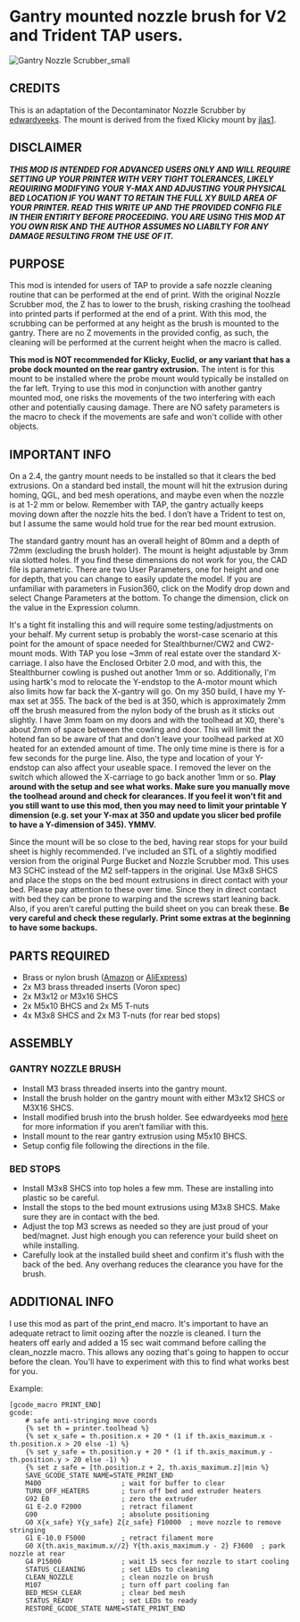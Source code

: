 # Gantry mounted nozzle brush for V2 and Trident TAP users.

![Gantry Nozzle Scrubber_small](https://user-images.githubusercontent.com/128906443/227751284-758225bf-d4f5-4e49-b0c3-dafe351a7f91.png)

## CREDITS

This is an adaptation of the Decontaminator Nozzle Scrubber by [edwardyeeks]( https://mods.vorondesign.com/detail/eiGz71BOprk2GapXbQVgA). The mount is derived from the fixed Klicky mount by [jlas1]( https://github.com/jlas1/Klicky-Probe).

## DISCLAIMER 

***THIS MOD IS INTENDED FOR ADVANCED USERS ONLY AND WILL REQUIRE SETTING UP YOUR PRINTER WITH VERY TIGHT TOLERANCES, LIKELY REQUIRING MODIFYING YOUR Y-MAX AND ADJUSTING YOUR PHYSICAL BED LOCATION IF YOU WANT TO RETAIN THE FULL XY BUILD AREA OF YOUR PRINTER. READ THIS WRITE UP AND THE PROVIDED CONFIG FILE IN THEIR ENTIRITY BEFORE PROCEEDING. YOU ARE USING THIS MOD AT YOU OWN RISK AND THE AUTHOR ASSUMES NO LIABILTY FOR ANY DAMAGE RESULTING FROM THE USE OF IT.***

## PURPOSE
This mod is intended for users of TAP to provide a safe nozzle cleaning routine that can be performed at the end of print. With the original Nozzle Scrubber mod, the Z has to lower to the brush, risking crashing the toolhead into printed parts if performed at the end of a print. With this mod, the scrubbing can be performed at any height as the brush is mounted to the gantry. There are no Z movements in the provided config, as such, the cleaning will be performed at the current height when the macro is called.

**This mod is NOT recommended for Klicky, Euclid, or any variant that has a probe dock mounted on the rear gantry extrusion.** The intent is for this mount to be installed where the probe mount would typically be installed on the far left. Trying to use this mod in conjunction with another gantry mounted mod, one risks the movements of the two interfering with each other and potentially causing damage. There are NO safety parameters is the macro to check if the movements are safe and won't collide with other objects.

## IMPORTANT INFO
On a 2.4, the gantry mount needs to be installed so that it clears the bed extrusions. On a standard bed install, the mount will hit the extrusion during homing, QGL, and bed mesh operations, and maybe even when the nozzle is at 1-2 mm or below. Remember with TAP, the gantry actually keeps moving down after the nozzle hits the bed.  I don’t have a Trident to test on, but I assume the same would hold true for the rear bed mount extrusion.

The standard gantry mount has an overall height of 80mm and a depth of 72mm (excluding the brush holder). The mount is height adjustable by 3mm via slotted holes. If you find these dimensions do not work for you, the CAD file is parametric. There are two User Parameters, one for height and one for depth, that you can change to easily update the model. If you are unfamiliar with parameters in Fusion360, click on the Modify drop down and select Change Parameters at the bottom. To change the dimension, click on the value in the Expression column.

It's a tight fit installing this and will require some testing/adjustments on your behalf. My current setup is probably the worst-case scenario at this point for the amount of space needed for Stealthburner/CW2 and CW2-mount mods. With TAP you lose ~3mm of real estate over the standard X-carriage. I also have the Enclosed Orbiter 2.0 mod, and with this, the Stealthburner cowling is pushed out another 1mm or so. Additionally, I'm using hartk's mod to relocate the Y-endstop to the A-motor mount which also limits how far back the X-gantry will go. On my 350 build, I have my Y-max set at 355. The back of the bed is at 350, which is approximately 2mm off the brush measured from the nylon body of the brush as it sticks out slightly. I have 3mm foam on my doors and with the toolhead at X0, there's about 2mm of space between the cowling and door. This will limit the hotend fan so be aware of that and don't leave your toolhead parked at X0 heated for an extended amount of time. The only time mine is there is for a few seconds for the purge line. Also, the type and location of your Y-endstop can also affect your useable space. I removed the lever on the switch which allowed the X-carriage to go back another 1mm or so. **Play around with the setup and see what works. Make sure you manually move the toolhead around and check for clearances. If you feel it won’t fit and you still want to use this mod, then you may need to limit your printable Y dimension (e.g. set your Y-max at 350 and update you slicer bed profile to have a Y-dimension of 345). YMMV.**

Since the mount will be so close to the bed, having rear stops for your build sheet is highly recommended. I’ve included an STL of a slightly modified version from the original Purge Bucket and Nozzle Scrubber mod. This uses M3 SCHC instead of the M2 self-tappers in the original. Use M3x8 SHCS and place the stops on the bed mount extrusions in direct contact with your bed. Please pay attention to these over time. Since they in direct contact with bed they can be prone to warping and the screws start leaning back. Also, if you aren’t careful putting the build sheet on you can break these. **Be very careful and check these regularly. Print some extras at the beginning to have some backups.**

## PARTS REQUIRED
- Brass or nylon brush ([Amazon](https://www.amazon.com/gp/product/B08P4DSTCM/ref=ppx_yo_dt_b_search_asin_title?ie=UTF8&psc=1) or [AliExpress](https://www.aliexpress.com/item/33053117369.html?spm=2114.12010615.8148356.2.315e106dfzI86U))
- 2x M3 brass threaded inserts (Voron spec)
- 2x M3x12 or M3x16 SHCS
- 2x M5x10 BHCS and 2x M5 T-nuts
- 4x M3x8 SHCS and 2x M3 T-nuts (for rear bed stops)

## ASSEMBLY
### GANTRY NOZZLE BRUSH
- Install M3 brass threaded inserts into the gantry mount.
- Install the brush holder on the gantry mount with either M3x12 SHCS or M3X16 SHCS.
- Install modified brush into the brush holder. See edwardyeeks mod [here]( https://mods.vorondesign.com/detail/eiGz71BOprk2GapXbQVgA) for more information if you aren’t familiar with this.
- Install mount to the rear gantry extrusion using M5x10 BHCS.
- Setup config file following the directions in the file.

### BED STOPS
- Install M3x8 SHCS into top holes a few mm. These are installing into plastic so be careful.
- Install the stops to the bed mount extrusions using M3x8 SHCS. Make sure they are in contact with the bed.
- Adjust the top M3 screws as needed so they are just proud of your bed/magnet. Just high enough you can reference your build sheet on while installing.
- Carefully look at the installed build sheet and confirm it's flush with the back of the bed. Any overhang reduces the clearance you have for the brush. 

## ADDITIONAL INFO
I use this mod as part of the print_end macro. It's important to have an adequate retract to limit oozing after the nozzle is cleaned. I turn the heaters off early and added a 15 sec wait command before calling the clean_nozzle macro. This allows any oozing that's going to happen to occur before the clean. You'll have to experiment with this to find what works best for you.

Example:
```
[gcode_macro PRINT_END]
gcode:    
    # safe anti-stringing move coords
    {% set th = printer.toolhead %}
    {% set x_safe = th.position.x + 20 * (1 if th.axis_maximum.x - th.position.x > 20 else -1) %}
    {% set y_safe = th.position.y + 20 * (1 if th.axis_maximum.y - th.position.y > 20 else -1) %}
    {% set z_safe = [th.position.z + 2, th.axis_maximum.z]|min %}
    SAVE_GCODE_STATE NAME=STATE_PRINT_END
    M400                    ; wait for buffer to clear
    TURN_OFF_HEATERS        ; turn off bed and extruder heaters
    G92 E0                  ; zero the extruder
    G1 E-2.0 F2000          ; retract filament
    G90                     ; absolute positioning
    G0 X{x_safe} Y{y_safe} Z{z_safe} F10000  ; move nozzle to remove stringing
    G1 E-10.0 F5000         ; retract filament more
    G0 X{th.axis_maximum.x//2} Y{th.axis_maximum.y - 2} F3600  ; park nozzle at rear
    G4 P15000               ; wait 15 secs for nozzle to start cooling
    STATUS_CLEANING         ; set LEDs to cleaning
    CLEAN_NOZZLE            ; clean nozzle on brush
    M107                    ; turn off part cooling fan
    BED_MESH_CLEAR          ; clear bed mesh
    STATUS_READY            ; set LEDs to ready
    RESTORE_GCODE_STATE NAME=STATE_PRINT_END
 ```
